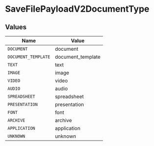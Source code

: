 # SaveFilePayloadV2DocumentType


## Values

| Name                | Value               |
| ------------------- | ------------------- |
| `DOCUMENT`          | document            |
| `DOCUMENT_TEMPLATE` | document_template   |
| `TEXT`              | text                |
| `IMAGE`             | image               |
| `VIDEO`             | video               |
| `AUDIO`             | audio               |
| `SPREADSHEET`       | spreadsheet         |
| `PRESENTATION`      | presentation        |
| `FONT`              | font                |
| `ARCHIVE`           | archive             |
| `APPLICATION`       | application         |
| `UNKNOWN`           | unknown             |